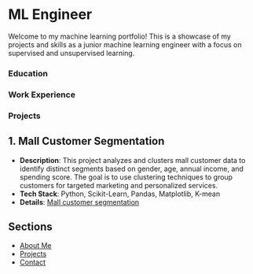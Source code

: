 # ML Engineer 

Welcome to my machine learning portfolio! This is a showcase of my projects and skills as a junior machine learning engineer with a focus on supervised and unsupervised learning.

### Education

### Work Experience

### Projects
## 1. **Mall Customer Segmentation**
- **Description**: This project analyzes and clusters mall customer data to identify distinct segments based on gender, age, annual income, and spending score. The goal is to use clustering techniques to group customers for targeted marketing and personalized services.
- **Tech Stack**: Python, Scikit-Learn, Pandas, Matplotlib, K-mean
- **Details**: [Mall customer segmentation](projects/ML%20projects/Unsupervised/Mall_customer_segmentation.ipynb)


## Sections
- [About Me](about.md)
- [Projects](projects.md)
- [Contact](contact.md)
